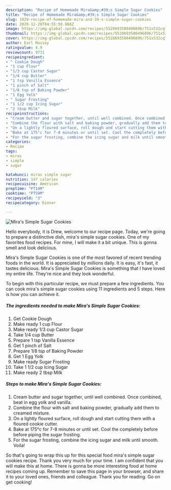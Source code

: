 ```yaml
---
description: "Recipe of Homemade Mira&amp;#39;s Simple Sugar Cookies"
title: "Recipe of Homemade Mira&amp;#39;s Simple Sugar Cookies"
slug: 1029-recipe-of-homemade-mira-and-39-s-simple-sugar-cookies
date: 2020-12-20T04:55:50.866Z
image: https://img-global.cpcdn.com/recipes/5528693580496896/751x532cq70/miras-simple-sugar-cookies-recipe-main-photo.jpg
thumbnail: https://img-global.cpcdn.com/recipes/5528693580496896/751x532cq70/miras-simple-sugar-cookies-recipe-main-photo.jpg
cover: https://img-global.cpcdn.com/recipes/5528693580496896/751x532cq70/miras-simple-sugar-cookies-recipe-main-photo.jpg
author: Earl Massey
ratingvalue: 4.9
reviewcount: 9731
recipeingredient:
- " Cookie Dough"
- "1 cup Flour"
- "1/3 cup Castor Sugar"
- "1/4 cup Butter"
- "1 tsp Vanilla Essence"
- "1 pinch of Salt"
- "1/8 tsp of Baking Powder"
- "1 Egg Yolk"
- " Sugar Frosting"
- "1 1/2 cup Icing Sugar"
- "2 tbsp Milk"
recipeinstructions:
- "Cream butter and sugar together, until well combined. Once combined, beat in egg yolk and vanilla."
- "Combine the flour with salt and baking powder, gradually add them to creamed mixture."
- "On a lightly floured surface, roll dough and start cutting them with a floured cookie cutter."
- "Bake at 175°c for 7-8 minutes or until set. Cool the completely before before piping the sugar frosting."
- "For the sugar frosting, combine the icing sugar and milk until smooth. Voila!"
categories:
- Recipe
tags:
- miras
- simple
- sugar

katakunci: miras simple sugar 
nutrition: 147 calories
recipecuisine: American
preptime: "PT14M"
cooktime: "PT59M"
recipeyield: "3"
recipecategory: Dinner

---
```



![Mira&#39;s Simple Sugar Cookies](https://img-global.cpcdn.com/recipes/5528693580496896/751x532cq70/miras-simple-sugar-cookies-recipe-main-photo.jpg)

Hello everybody, it is Drew, welcome to our recipe page. Today, we're going to prepare a distinctive dish, mira&#39;s simple sugar cookies. One of my favorites food recipes. For mine, I will make it a bit unique. This is gonna smell and look delicious.



Mira&#39;s Simple Sugar Cookies is one of the most favored of recent trending foods in the world. It is appreciated by millions daily. It is easy, it's fast, it tastes delicious. Mira&#39;s Simple Sugar Cookies is something that I have loved my entire life. They're nice and they look wonderful.


To begin with this particular recipe, we must prepare a few ingredients. You can cook mira&#39;s simple sugar cookies using 11 ingredients and 5 steps. Here is how you can achieve it.

<!--inarticleads1-->

##### The ingredients needed to make Mira&#39;s Simple Sugar Cookies:

1. Get  Cookie Dough
1. Make ready 1 cup Flour
1. Make ready 1/3 cup Castor Sugar
1. Take 1/4 cup Butter
1. Prepare 1 tsp Vanilla Essence
1. Get 1 pinch of Salt
1. Prepare 1/8 tsp of Baking Powder
1. Get 1 Egg Yolk
1. Make ready  Sugar Frosting
1. Take 1 1/2 cup Icing Sugar
1. Make ready 2 tbsp Milk




<!--inarticleads2-->

##### Steps to make Mira&#39;s Simple Sugar Cookies:

1. Cream butter and sugar together, until well combined. Once combined, beat in egg yolk and vanilla.
1. Combine the flour with salt and baking powder, gradually add them to creamed mixture.
1. On a lightly floured surface, roll dough and start cutting them with a floured cookie cutter.
1. Bake at 175°c for 7-8 minutes or until set. Cool the completely before before piping the sugar frosting.
1. For the sugar frosting, combine the icing sugar and milk until smooth. Voila!




So that's going to wrap this up for this special food mira&#39;s simple sugar cookies recipe. Thank you very much for your time. I am confident that you will make this at home. There is gonna be more interesting food at home recipes coming up. Remember to save this page in your browser, and share it to your loved ones, friends and colleague. Thank you for reading. Go on get cooking!
